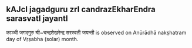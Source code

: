 ## kAJcI jagadguru zrI candrazEkharEndra sarasvatI jayantI

काञ्ची जगद्गुरु श्री~चन्द्रशेखरेन्द्र सरस्वती जयन्ती is observed on Anūrādhā nakṣhatram day of Vṛṣabha (solar) month.



